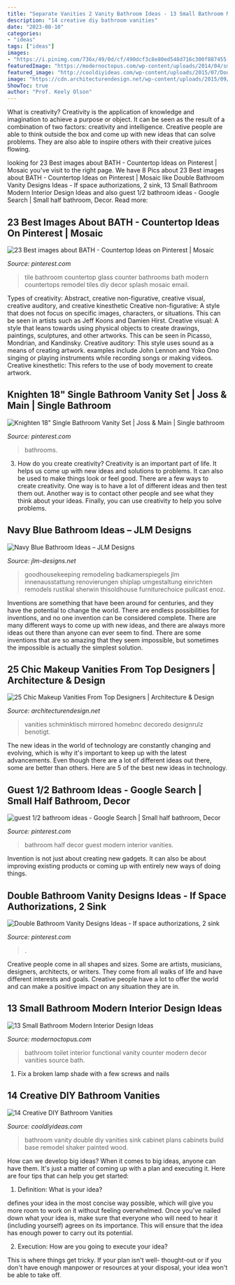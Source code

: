 ```yaml
---
title: "Separate Vanities 2 Vanity Bathroom Ideas - 13 Small Bathroom Modern Interior Design Ideas"
description: "14 creative diy bathroom vanities"
date: "2023-08-10"
categories:
- "ideas"
tags: ["ideas"]
images:
- "https://i.pinimg.com/736x/49/0d/cf/490dcf3c8e80ed548d716c300f887455--modern-bathroom-cabinets-modern-bathroom-vanities.jpg"
featuredImage: "https://modernoctopus.com/wp-content/uploads/2014/04/small-bathroom-idea-vanity-over-toilet.png"
featured_image: "http://cooldiyideas.com/wp-content/uploads/2015/07/Double-Bathroom-Vanity.jpg"
image: "https://cdn.architecturendesign.net/wp-content/uploads/2015/09/AD-Chic-Makeup-Vanities-18.jpg"
ShowToc: true
author: "Prof. Keely Olson"
---
```



What is creativity?
Creativity is the application of knowledge and imagination to achieve a purpose or object. It can be seen as the result of a combination of two factors: creativity and intelligence. Creative people are able to think outside the box and come up with new ideas that can solve problems. They are also able to inspire others with their creative juices flowing.

	

		
looking for 23 Best images about BATH - Countertop Ideas on Pinterest | Mosaic you've visit to the right page. We have 8 Pics about 23 Best images about BATH - Countertop Ideas on Pinterest | Mosaic like Double Bathroom Vanity Designs Ideas - If space authorizations, 2 sink, 13 Small Bathroom Modern Interior Design Ideas and also guest 1/2 bathroom ideas - Google Search | Small half bathroom, Decor. Read more:
		
    
## 23 Best Images About BATH - Countertop Ideas On Pinterest | Mosaic

<img loading=lazy src="https://s-media-cache-ak0.pinimg.com/736x/16/20/b8/1620b8a3af6fb4688d22dd11f804c691.jpg" onerror="this.onerror=null;this.src='https://tse4.mm.bing.net/th?id=OIP.IllsrzDebS0DIcX-n5O4TwHaF7&amp;pid=15.1';" alt="23 Best images about BATH - Countertop Ideas on Pinterest | Mosaic">

_Source: pinterest.com_

>tile bathroom countertop glass counter bathrooms bath modern countertops remodel tiles diy decor splash mosaic email. 

	

Types of creativity: Abstract, creative non-figurative, creative visual, creative auditory, and creative kinesthetic
Creative non-figurative: A style that does not focus on specific images, characters, or situations. This can be seen in artists such as Jeff Koons and Damien Hirst. Creative visual: A style that leans towards using physical objects to create drawings, paintings, sculptures, and other artworks. This can be seen in Picasso, Mondrian, and Kandinsky. Creative auditory: This style uses sound as a means of creating artwork. examples include John Lennon and Yoko Ono singing or playing instruments while recording songs or making videos. Creative kinesthetic: This refers to the use of body movement to create artwork.

    
## Knighten 18&quot; Single Bathroom Vanity Set | Joss &amp; Main | Single Bathroom

<img loading=lazy src="https://i.pinimg.com/736x/42/3d/16/423d163aa10c813c7a477c9d8b64ea2d.jpg" onerror="this.onerror=null;this.src='https://tse2.mm.bing.net/th?id=OIP.dx6ppxQA7F6Or-j0ebcbIQHaI0&amp;pid=15.1';" alt="Knighten 18&quot; Single Bathroom Vanity Set | Joss &amp; Main | Single bathroom">

_Source: pinterest.com_

>bathrooms. 

	

3. How do you create creativity?
Creativity is an important part of life. It helps us come up with new ideas and solutions to problems. It can also be used to make things look or feel good. There are a few ways to create creativity. One way is to have a lot of different ideas and then test them out. Another way is to contact other people and see what they think about your ideas. Finally, you can use creativity to help you solve problems.

    
## Navy Blue Bathroom Ideas – JLM Designs

<img loading=lazy src="http://jlm-designs.net/wp-content/uploads/2020/04/bathroom-in-new-luxury-home-with-two-sinks-and-dark-royalty-free-image-1067058352-1564605642.jpg" onerror="this.onerror=null;this.src='https://tse1.mm.bing.net/th?id=OIP.Y4fqHoAKzUntQeyiuLQJXQHaLG&amp;pid=15.1';" alt="Navy Blue Bathroom Ideas – JLM Designs">

_Source: jlm-designs.net_

>goodhousekeeping remodeling badkamerspiegels jlm innenausstattung renovierungen shiplap umgestaltung einrichten remodels rustikal sherwin thisoldhouse furniturechoice pullcast enoz. 

	

Inventions are something that have been around for centuries, and they have the potential to change the world. There are endless possibilities for inventions, and no one invention can be considered complete. There are many different ways to come up with new ideas, and there are always more ideas out there than anyone can ever seem to find. There are some inventions that are so amazing that they seem impossible, but sometimes the impossible is actually the simplest solution.

    
## 25 Chic Makeup Vanities From Top Designers | Architecture &amp; Design

<img loading=lazy src="https://cdn.architecturendesign.net/wp-content/uploads/2015/09/AD-Chic-Makeup-Vanities-18.jpg" onerror="this.onerror=null;this.src='https://tse1.mm.bing.net/th?id=OIP.9lWrjk0nCzJAgBFAkFx1MQHaJT&amp;pid=15.1';" alt="25 Chic Makeup Vanities From Top Designers | Architecture &amp; Design">

_Source: architecturendesign.net_

>vanities schminktisch mirrored homebnc decoredo designrulz benotigt. 

	

The new ideas in the world of technology are constantly changing and evolving, which is why it's important to keep up with the latest advancements. Even though there are a lot of different ideas out there, some are better than others. Here are 5 of the best new ideas in technology.

    
## Guest 1/2 Bathroom Ideas - Google Search | Small Half Bathroom, Decor

<img loading=lazy src="https://i.pinimg.com/736x/49/0d/cf/490dcf3c8e80ed548d716c300f887455--modern-bathroom-cabinets-modern-bathroom-vanities.jpg" onerror="this.onerror=null;this.src='https://tse3.mm.bing.net/th?id=OIP.4CRKS2J_oTjEmtFBSKahcgHaLG&amp;pid=15.1';" alt="guest 1/2 bathroom ideas - Google Search | Small half bathroom, Decor">

_Source: pinterest.com_

>bathroom half decor guest modern interior vanities. 

	

Invention is not just about creating new gadgets. It can also be about improving existing products or coming up with entirely new ways of doing things.

    
## Double Bathroom Vanity Designs Ideas - If Space Authorizations, 2 Sink

<img loading=lazy src="https://i.pinimg.com/736x/2e/c8/19/2ec819c18abfc286aea79bd13f27b9e3.jpg" onerror="this.onerror=null;this.src='https://tse3.mm.bing.net/th?id=OIP.rwH2p57oWbsMSxgwdQsi4gHaJQ&amp;pid=15.1';" alt="Double Bathroom Vanity Designs Ideas - If space authorizations, 2 sink">

_Source: pinterest.com_

>. 

	

Creative people come in all shapes and sizes. Some are artists, musicians, designers, architects, or writers. They come from all walks of life and have different interests and goals. Creative people have a lot to offer the world and can make a positive impact on any situation they are in.

    
## 13 Small Bathroom Modern Interior Design Ideas

<img loading=lazy src="https://modernoctopus.com/wp-content/uploads/2014/04/small-bathroom-idea-vanity-over-toilet.png" onerror="this.onerror=null;this.src='https://tse3.mm.bing.net/th?id=OIP.mcCxCcwEKdbqPA1yMcC1SQHaJ4&amp;pid=15.1';" alt="13 Small Bathroom Modern Interior Design Ideas">

_Source: modernoctopus.com_

>bathroom toilet interior functional vanity counter modern decor vanities source bath. 

	

1. Fix a broken lamp shade with a few screws and nails

    
## 14 Creative DIY Bathroom Vanities

<img loading=lazy src="http://cooldiyideas.com/wp-content/uploads/2015/07/Double-Bathroom-Vanity.jpg" onerror="this.onerror=null;this.src='https://tse2.mm.bing.net/th?id=OIP.cHWfZrJdhzpYJmb8xXBlVQHaE8&amp;pid=15.1';" alt="14 Creative DIY Bathroom Vanities">

_Source: cooldiyideas.com_

>bathroom vanity double diy vanities sink cabinet plans cabinets build base remodel shaker painted wood. 

	

How can we develop big ideas?
When it comes to big ideas, anyone can have them. It's just a matter of coming up with a plan and executing it. Here are four tips that can help you get started:
1. Definition: What is your idea?

 defines your idea in the most concise way possible, which will give you more room to work on it without feeling overwhelmed. Once you've nailed down what your idea is, make sure that everyone who will need to hear it (including yourself) agrees on its importance. This will ensure that the idea has enough power to carry out its potential.

2. Execution: How are you going to execute your idea?

This is where things get tricky. If your plan isn't well- thought-out or if you don't have enough manpower or resources at your disposal, your idea won't be able to take off.

